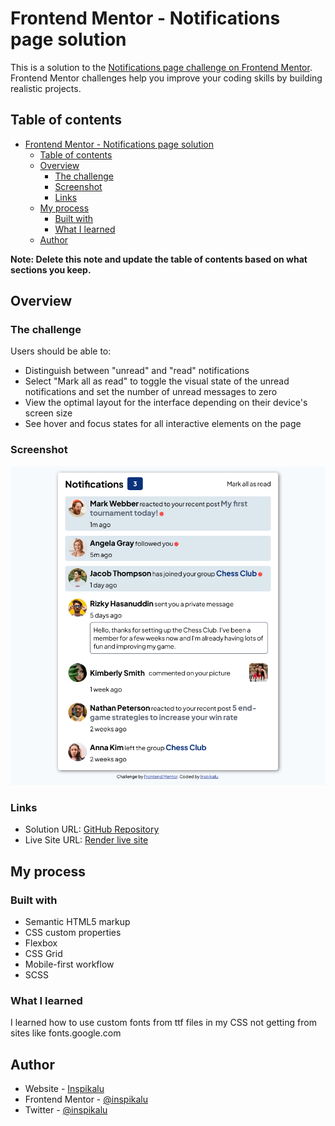 # Frontend Mentor - Notifications page solution

This is a solution to the [Notifications page challenge on Frontend Mentor](https://www.frontendmentor.io/challenges/notifications-page-DqK5QAmKbC). Frontend Mentor challenges help you improve your coding skills by building realistic projects.

## Table of contents

- [Frontend Mentor - Notifications page solution](#frontend-mentor---notifications-page-solution)
  - [Table of contents](#table-of-contents)
  - [Overview](#overview)
    - [The challenge](#the-challenge)
    - [Screenshot](#screenshot)
    - [Links](#links)
  - [My process](#my-process)
    - [Built with](#built-with)
    - [What I learned](#what-i-learned)
  - [Author](#author)

**Note: Delete this note and update the table of contents based on what sections you keep.**

## Overview

### The challenge

Users should be able to:

- Distinguish between "unread" and "read" notifications
- Select "Mark all as read" to toggle the visual state of the unread notifications and set the number of unread messages to zero
- View the optimal layout for the interface depending on their device's screen size
- See hover and focus states for all interactive elements on the page

### Screenshot

![Screenshot](./public/screenshot.png)

### Links

- Solution URL: [GitHub Repository](https://github.com/inspikalu/notifications-page-main)
- Live Site URL: [Render live site](https://notifications-page-main.onrender.com/)

## My process

### Built with

- Semantic HTML5 markup
- CSS custom properties
- Flexbox
- CSS Grid
- Mobile-first workflow
- SCSS

### What I learned

I learned how to use custom fonts from ttf files in my CSS not getting from sites like fonts.google.com

## Author

- Website - [Inspikalu](https://inspikalu.github.io/portfolio/)
- Frontend Mentor - [@inspikalu](https://www.frontendmentor.io/profile/inspikalu)
- Twitter - [@inspikalu](https://www.twitter.com/inspikalu)
